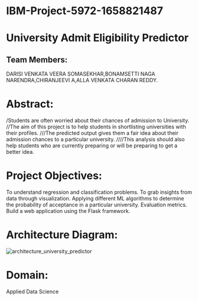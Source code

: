 # IBM-Project-5972-1658821487
# University Admit Eligibility Predictor


## Team Members: 
DARISI VENKATA VEERA SOMASEKHAR,BONAMSETTI NAGA NARENDRA,CHIRANJEEVI A,ALLA VENKATA CHARAN REDDY.

# Abstract:
/Students are often worried about their chances of admission to University.
//The aim of this project is to help students in shortlisting universities with their profiles.
///The predicted output gives them a fair idea about their admission chances to a particular university.
////This analysis should also help students who are currently preparing or will be preparing to get a better idea.

# Project Objectives:
  To understand regression and classification problems.
  To grab insights from data through visualization.
  Applying different ML algorithms to determine the probability of acceptance in a particular university.
  Evaluation metrics.
  Build a web application using the Flask framework.

# Architecture Diagram:
![architecture_university_predictor](https://user-images.githubusercontent.com/78737336/197355244-7169f4ef-c2e4-4763-8aae-bec954269a4b.png)


# Domain:
Applied Data Science
